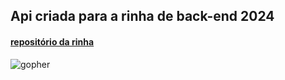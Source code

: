 ## Api criada para a rinha de back-end 2024

#### [repositório da rinha](https://github.com/zanfranceschi/rinha-de-backend-2024-q1/tree/main)

![gopher](https://github.com/egonelbre/gophers/raw/master/.thumb/animation/gopher-dance-long-3x.gif)